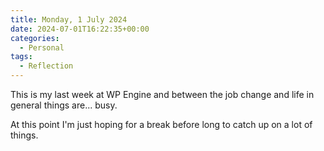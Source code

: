 ```yaml
---
title: Monday, 1 July 2024
date: 2024-07-01T16:22:35+00:00
categories:
  - Personal
tags:
  - Reflection
---
```


This is my last week at WP Engine and between the job change and life in general things are... busy.

At this point I'm just hoping for a break before long to catch up on a lot of things.